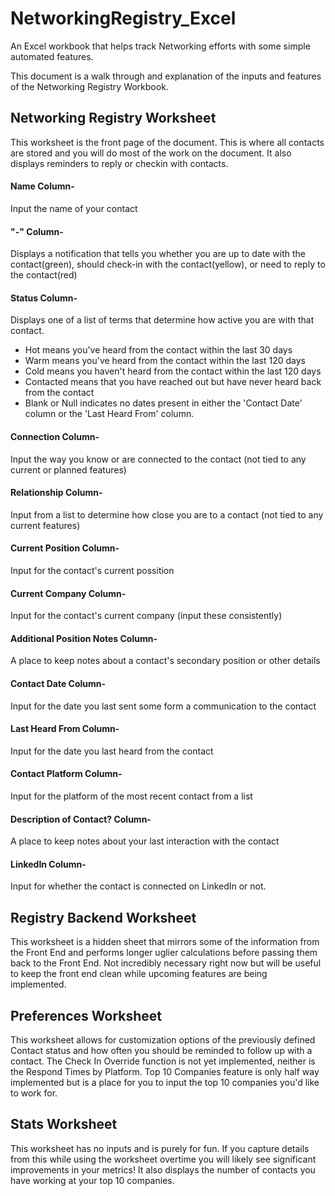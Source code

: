# NetworkingRegistry_Excel

An Excel workbook that helps track Networking efforts with some simple automated features.

This document is a walk through and explanation of the inputs and features of the Networking Registry Workbook.

## Networking Registry Worksheet
This worksheet is the front page of the document.  This is where all contacts are stored and you will do most of the work on the document.  It also displays reminders to reply or checkin with contacts.

#### Name Column-
Input the name of your contact

#### "-" Column-
Displays a notification that tells you whether you are up to date with the contact(green), should check-in with the contact(yellow), or need to reply to the contact(red)
    
#### Status Column-
Displays one of a list of terms that determine how active you are with that contact.
- Hot means you've heard from the contact within the last 30 days
- Warm means you've heard from the contact within the last 120 days
- Cold means you haven't heard from the contact within the last 120 days
- Contacted means that you have reached out but have never heard back from the contact
- Blank or Null indicates no dates present in either the 'Contact Date' column or the 'Last Heard From' column.
      
#### Connection Column-
Input the way you know or are connected to the contact (not tied to any current or planned features)
    
#### Relationship Column-
Input from a list to determine how close you are to a contact (not tied to any current features)
    
#### Current Position Column-
Input for the contact's current possition
    
#### Current Company Column-
Input for the contact's current company (input these consistently)
    
#### Additional Position Notes Column-
A place to keep notes about a contact's secondary position or other details
    
#### Contact Date Column-
Input for the date you last sent some form a communication to the contact
    
#### Last Heard From Column-
Input for the date you last heard from the contact
    
#### Contact Platform Column-
Input for the platform of the most recent contact from a list
    
#### Description of Contact? Column-
A place to keep notes about your last interaction with the contact
   
#### LinkedIn Column-
Input for whether the contact is connected on LinkedIn or not.
    
## Registry Backend Worksheet
This worksheet is a hidden sheet that mirrors some of the information from the Front End and performs longer uglier calculations before passing them back to the Front End.  Not incredibly necessary right now but will be useful to keep the front end clean while upcoming features are being implemented.

## Preferences Worksheet
This worksheet allows for customization options of the previously defined Contact status and how often you should be reminded to follow up with a contact.  The Check In Override function is not yet implemented, neither is the Respond Times by Platform.  Top 10 Companies feature is only half way implemented but is a place for you to input the top 10 companies you'd like to work for.
  
## Stats Worksheet
This worksheet has no inputs and is purely for fun.  If you capture details from this while using the worksheet overtime you will likely see significant improvements in your metrics!  It also displays the number of contacts you have working at your top 10 companies.
